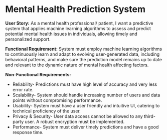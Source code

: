 # Mental Health Prediction System

**User Story:** As a mental health professional/ patient, I want a predictive system that applies machine learning algorithms to assess and predict potential mental health issues in individuals, allowing timely and personalized support.

**Functional Requirement:** System must employ machine learning algorithms to continuously learn and adapt to evolving user-generated data, including behavioral patterns, and make sure the prediction model remains up to date and relevant to the dynamic nature of mental health affecting factors.

**Non-Functional Requirements:**

- Reliability- Predictions must have high level of accuracy and very less error rate.
- Scalability- System should handle increasing number of users and data points without compromising performance.
- Usability- System must have a user friendly and intuitive UI, catering to technical proficiency of the user.
- Privacy & Security- User data access cannot be allowed to any third-party user. A robust encryption must be implemented.
- Performance- System must deliver timely predictions and have a good response time.